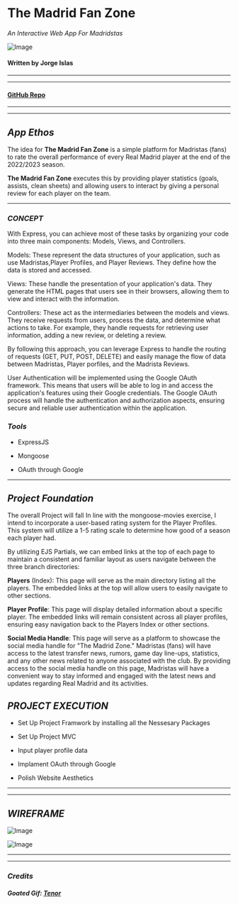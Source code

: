 # **The Madrid Fan Zone**
####
_An Interactive Web App For Madridstas_

![Image](https://media4.giphy.com/media/ocAzqRep3bLitRTmKP/giphy.gif?cid=6c09b952s3t9xrnrevgvdpttmn5k9thpklpvrvbov7dewm5p&ep=v1_gifs_search&rid=giphy.gif&ct=g)

#### Written by Jorge Islas


***
***
#### [**GitHub Repo**](https://github.com/Jorgeislas97/The_Madrid_Fan_Zone)

***
***
## _**App Ethos**_


The idea for **The Madrid Fan Zone** is a simple platform for Madristas (fans) to rate the overall performance of every Real Madrid player at the end of the 2022/2023 season.

 **The Madrid Fan Zone**  executes this by providing player statistics (goals, assists, clean sheets) and allowing users to interact by giving a personal review for each player on the team.

***
### _**CONCEPT**_

With Express, you can achieve most of these tasks by organizing your code into three main components: Models, Views, and Controllers.

Models: These represent the data structures of your application, such as use Madristas,Player Profiles, and Player Reviews. They define how the data is stored and accessed.

Views: These handle the presentation of your application's data. They generate the HTML pages that users see in their browsers, allowing them to view and interact with the information.

Controllers: These act as the intermediaries between the models and views. They receive requests from users, process the data, and determine what actions to take. For example, they handle requests for retrieving user information, adding a new review, or deleting a review.

By following this approach, you can leverage Express to handle the routing of requests (GET, PUT, POST, DELETE) and easily manage the flow of data between Madristas, Player porfiles, and the Madrista Reviews.

User Authentication will be implemented using the Google OAuth framework. This means that users will be able to log in and access the application's features using their Google credentials. The Google OAuth process will handle the authentication and authorization aspects, ensuring secure and reliable user authentication within the application.

### _**Tools**_
- ExpressJS
-  Mongoose

- OAuth through Google
***
## _**Project Foundation**_

The overall Project will fall In line with the mongoose-movies exercise, I intend to incorporate a user-based rating system for the Player Profiles. This system will utilize a 1-5 rating scale to determine how good of a season each player had.

By utilizing EJS Partials, we can embed links at the top of each page to maintain a consistent and familiar layout as users navigate between the three branch directories:

**Players** (Index): This page will serve as the main directory listing all the players. The embedded links at the top will allow users to easily navigate to other sections.

**Player Profile**: This page will display detailed information about a specific player. The embedded links will remain consistent across all player profiles, ensuring easy navigation back to the Players Index or other sections.

**Social Media Handle**: This page will serve as a platform to showcase the social media handle for "The Madrid Zone." Madristas (fans) will have access to the latest transfer news, rumors, game day line-ups, statistics, and any other news related to anyone associated with the club.
By providing access to the social media handle on this page, Madristas will have a convenient way to stay informed and engaged with the latest news and updates regarding Real Madrid and its activities.



## **_PROJECT EXECUTION_**

- Set Up Project Framwork by installing all the Nessesary Packages 

- Set Up Project MVC
- Input player profile data
- Implament OAuth through Google
- Polish Website Aesthetics
***
***
## **_WIREFRAME_**

![Image](https://i.imgur.com/V52Vpgl.png)



![Image](https://i.imgur.com/hJFprBn.png)



***
***
### _**Credits**_
##### Goated Gif: [Tenor](https://tenor.com/view/real-madrid-gif-25803066)
